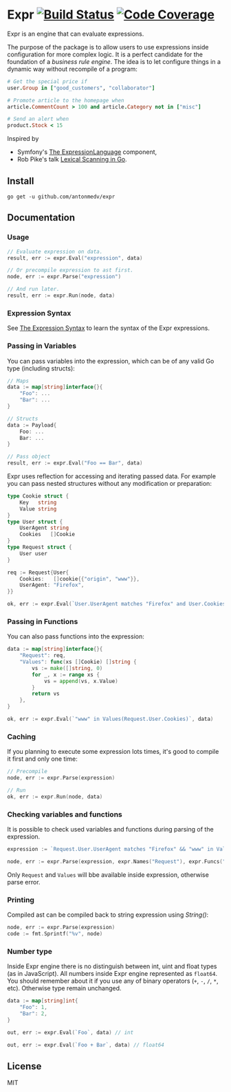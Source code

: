 # Expr [![Build Status](https://travis-ci.org/antonmedv/expr.svg?branch=master)](https://travis-ci.org/antonmedv/expr) [![Code Coverage](https://scrutinizer-ci.com/g/antonmedv/expr/badges/coverage.png?b=master)](https://scrutinizer-ci.com/g/antonmedv/expr/?branch=master) 

Expr is an engine that can evaluate expressions. 

The purpose of the package is to allow users to use expressions inside configuration for more complex logic. 
It is a perfect candidate for the foundation of a _business rule engine_. 
The idea is to let configure things in a dynamic way without recompile of a program:

```ruby
# Get the special price if
user.Group in ["good_customers", "collaborator"]

# Promote article to the homepage when
article.CommentCount > 100 and article.Category not in ["misc"]

# Send an alert when
product.Stock < 15
```

Inspired by 
* Symfony's [The ExpressionLanguage](https://github.com/symfony/expression-language) component,
* Rob Pike's talk [Lexical Scanning in Go](https://talks.golang.org/2011/lex.slide).

## Install

```
go get -u github.com/antonmedv/expr
```

## Documentation

### Usage
```go
// Evaluate expression on data.
result, err := expr.Eval("expression", data)

// Or precompile expression to ast first.
node, err := expr.Parse("expression")

// And run later.
result, err := expr.Run(node, data)
```

### Expression Syntax
See [The Expression Syntax](https://github.com/antonmedv/expr/wiki/The-Expression-Syntax) to learn the syntax of the Expr expressions.

### Passing in Variables
You can pass variables into the expression, which can be of any valid Go type (including structs):
```go
// Maps
data := map[string]interface{}{
    "Foo": ...
    "Bar": ...
}

// Structs
data := Payload{
    Foo: ...
    Bar: ...
}

// Pass object
result, err := expr.Eval("Foo == Bar", data)
```

Expr uses reflection for accessing and iterating passed data. 
For example you can pass nested structures without any modification or preparation:

```go
type Cookie struct {
    Key   string
    Value string
}
type User struct {
    UserAgent string
    Cookies   []Cookie
}
type Request struct {
    User user
}

req := Request{User{
    Cookies:   []cookie{{"origin", "www"}},
    UserAgent: "Firefox",
}}

ok, err := expr.Eval(`User.UserAgent matches "Firefox" and User.Cookies[0].Value == "www"`, req)
``` 

### Passing in Functions
You can also pass functions into the expression:
```go
data := map[string]interface{}{
    "Request": req,
    "Values": func(xs []Cookie) []string {
        vs := make([]string, 0)
        for _, x := range xs {
            vs = append(vs, x.Value)
        }
        return vs
    },
}

ok, err := expr.Eval(`"www" in Values(Request.User.Cookies)`, data)
```

### Caching
If you planning to execute some expression lots times, it's good to compile it first and only one time: 

```go
// Precompile
node, err := expr.Parse(expression)

// Run
ok, err := expr.Run(node, data)
```

### Checking variables and functions
It is possible to check used variables and functions during parsing of the expression.

```go
expression := `Request.User.UserAgent matches "Firefox" && "www" in Values(Request.User.Cookies)`

node, err := expr.Parse(expression, expr.Names("Request"), expr.Funcs("Values"))
```

Only `Request` and `Values` will bbe available inside expression, otherwise parse error.

### Printing
Compiled ast can be compiled back to string expression using _String()_:

```go
node, err := expr.Parse(expression)
code := fmt.Sprintf("%v", node)
``` 

### Number type
Inside Expr engine there is no distinguish between int, uint and float types (as in JavaScript).
All numbers inside Expr engine represented as `float64`. 
You should remember about it if you use any of binary operators (`+`, `-`, `/`, `*`, etc).
Otherwise type remain unchanged.

```go
data := map[string]int{
    "Foo": 1,
    "Bar": 2,
}

out, err := expr.Eval(`Foo`, data) // int

out, err := expr.Eval(`Foo + Bar`, data) // float64
```

## License

MIT
